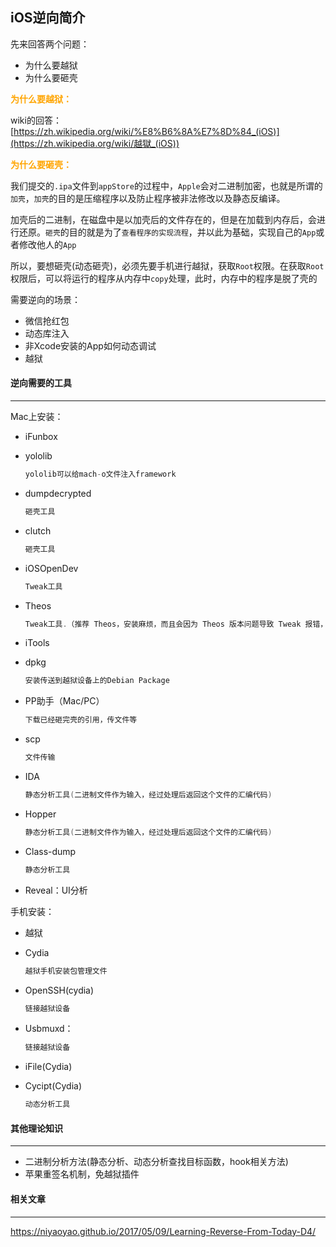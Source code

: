 ## iOS逆向简介

先来回答两个问题：

- 为什么要越狱
- 为什么要砸壳

<font color='orange'>**为什么要越狱：**</font>

wiki的回答：[https://zh.wikipedia.org/wiki/%E8%B6%8A%E7%8D%84_(iOS)](https://zh.wikipedia.org/wiki/越獄_(iOS))

<font color='orange'>**为什么要砸壳：**</font>

我们提交的`.ipa`文件到`appStore`的过程中，`Apple`会对二进制加密，也就是所谓的`加壳`，`加壳`的目的是压缩程序以及防止程序被非法修改以及静态反编译。

加壳后的二进制，在磁盘中是以加壳后的文件存在的，但是在加载到内存后，会进行还原。`砸壳`的目的就是为了`查看程序的实现流程`，并以此为基础，实现自己的`App`或者修改他人的`App`

所以，要想砸壳(动态砸壳)，必须先要手机进行越狱，获取`Root`权限。在获取`Root`权限后，可以将运行的程序从内存中`copy`处理，此时，内存中的程序是脱了壳的



需要逆向的场景：

- 微信抢红包
- 动态库注入
- 非Xcode安装的App如何动态调试
- 越狱



#### 逆向需要的工具

-----

Mac上安装：

- iFunbox

- yololib

  ```c++
  yololib可以给mach-o文件注入framework
  ```

- dumpdecrypted

  ```c++
  砸壳工具
  ```

- clutch

  ```c++
  砸壳工具
  ```

- iOSOpenDev

  ```c++
  Tweak工具
  ```

- Theos

  ```c++
  Tweak工具.（推荐 Theos，安装麻烦，而且会因为 Theos 版本问题导致 Tweak 报错，喜欢探究的可以用一下。）
  ```

- iTools

- dpkg

  ```c++
  安装传送到越狱设备上的Debian Package
  ```

- PP助手（Mac/PC）

  ```c++
  下载已经砸完壳的引用，传文件等
  ```

- scp

  ```c++
  文件传输
  ```

- IDA

  ```c++
  静态分析工具(二进制文件作为输入，经过处理后返回这个文件的汇编代码)
  ```

- Hopper

  ```c++
  静态分析工具(二进制文件作为输入，经过处理后返回这个文件的汇编代码)
  ```

- Class-dump

  ```c++
  静态分析工具
  ```

- Reveal：UI分析

手机安装：

- 越狱

- Cydia

  ```c++
  越狱手机安装包管理文件
  ```

  

- OpenSSH(cydia)

  ```c++
  链接越狱设备
  ```

- Usbmuxd：

  ```c++
  链接越狱设备
  ```

- iFile(Cydia)

- Cycipt(Cydia)

  ```c++
  动态分析工具
  ```



#### 其他理论知识

------

- 二进制分析方法(静态分析、动态分析查找目标函数，hook相关方法)
- 苹果重签名机制，免越狱插件



#### 相关文章

-----

https://niyaoyao.github.io/2017/05/09/Learning-Reverse-From-Today-D4/